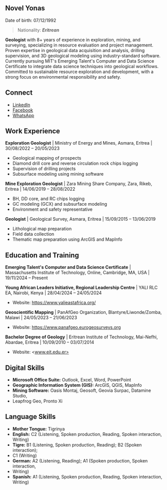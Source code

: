 ## Novel Yonas

Date of birth: 07/12/1992
>Nationality: **_Eritrean_**

**Geologist** with 8+ years of experience in exploration, mining, and surveying,
specializing in resource evaluation and project management. Proven expertise in
geological data acquisition and analysis, drilling supervision, and 3D
geological modeling using industry-standard software. Currently pursuing MIT's
Emerging Talent's Computer and Data Science Certificate to integrate data
science techniques into geological workflows. Committed to sustainable resource
exploration and development, with a strong focus on environmental responsibility
and safety.

## Connect

* [LinkedIn](https://www.linkedin.com/in/novel-ghebretatios-76b1a8278?utm_source=share&utm_campaign=share_via&utm_content=profile&utm_medium=android_app)
* [Facebook](https://www.facebook.com/profile.php?id=100006034065249)
* [WhatsApp](https://wa.me/qr/B5P237RXUTRKJ1)

## Work Experience

**Exploration Geologist** | Ministry of Energy and Mines, Asmara, Eritrea
| 30/08/2022 – 20/05/2023

* Geological mapping of prospects
* Diamond drill core and reverse circulation rock chips logging
* Supervision of drilling projects
* Subsurface modeling using mining software

**Mine Exploration Geologist** | Zara Mining Share Company, Zara, Rikeb, Eritrea
| 14/06/2019 – 28/08/2022

* BH, DD core, and RC chips logging
* GC modeling (GCX) and subsurface modeling
* Environment and safety representative

**Geologist** | Geological Survey, Asmara, Eritrea | 15/09/2015 – 13/06/2019

* Lithological map preparation
* Field data collection
* Thematic map preparation using ArcGIS and MapInfo

## Education and Training

**Emerging Talent's Computer and Data Science Certificate**
| Massachusetts Institute of Technology, Online, Cambridge, MA, USA
| 19/11/2024 – Present

**Young African Leaders Initiative, Regional Leadership Centre**
| YALI RLC EA, Nairobi, Kenya
| 28/04/2024 – 24/05/2024

* Website: <https://www.yalieastafrica.org/>

**Geoscientific Mapping** | PanAfGeo Organization,
Blantyre/Liwonde/Zomba, Malawi | 24/05/2023 – 21/06/2023

* Website: <https://www.panafgeo.eurogeosurveys.org>

**Bachelor Degree of Geology** | Eritrean Institute of Technology,
Mai-Nefhi, Abardae, Eritrea | 10/09/2010 – 03/07/2014

* Website: <www.eit.edu.er>

## Digital Skills

* **Microsoft Office Suite:** Outlook, Excel, Word, PowerPoint
* **Geographic Information System (GIS):** ArcGIS, QGIS, MapInfo
* **Mining Software:** Oasis Montaj, Geosoft, Geovia Surpac, Datamine Studio,
* Leapfrog Geo, Pronto Xi

## Language Skills

* **Mother Tongue:** Tigrinya
* **English:** C2 (Listening, Spoken production, Reading, Spoken interaction, Writing)
* **Tigre:** B1 (Listening, Spoken production, Reading); B2 (Spoken interaction);
* C1 (Writing)
* **German:** A2 (Listening, Reading); A1 (Spoken production, Spoken interaction,
* Writing)
* **Spanish:** A1 (Listening, Spoken production, Reading, Spoken interaction, Writing)
